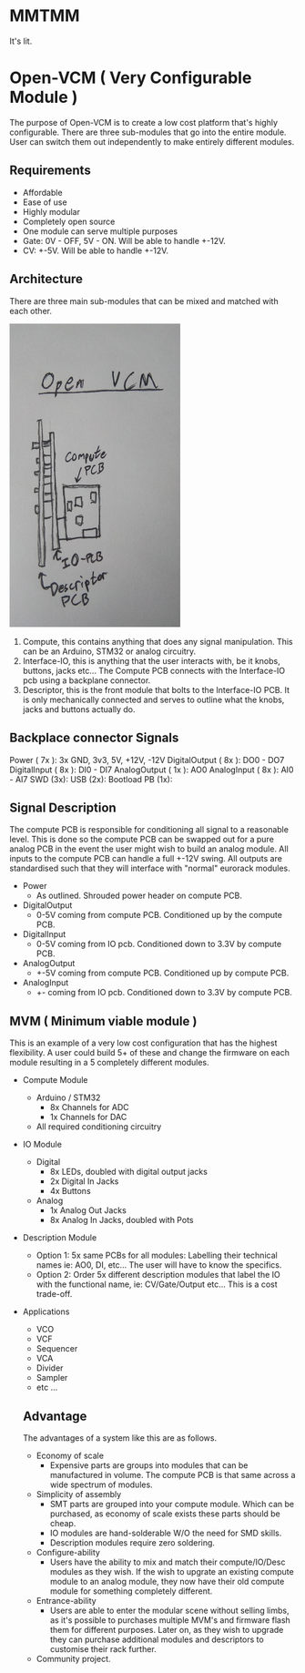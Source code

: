 # MMTMM

It's lit.

# Open-VCM ( Very Configurable Module )
The purpose of Open-VCM is to create a low cost platform that's highly configurable. There are three sub-modules that go into the entire module. User can switch them out independently to make entirely different modules.

## Requirements
- Affordable
- Ease of use
- Highly modular
- Completely open source
- One module can serve multiple purposes
- Gate: 0V - OFF, 5V - ON. Will be able to handle +-12V.
- CV: +-5V. Will be able to handle +-12V.

## Architecture
There are three main sub-modules that can be mixed and matched with each other.

<img src="images/OPEN_VCM.jpg" alt="openVCM" width="300" class="center"/>

1. Compute, this contains anything that does any signal manipulation. This can be an Arduino, STM32 or analog circuitry.
2. Interface-IO, this is anything that the user interacts with, be it knobs, buttons, jacks etc... The Compute PCB connects with the Interface-IO pcb using a backplane connector.
3. Descriptor, this is the front module that bolts to the Interface-IO PCB. It is only mechanically connected and serves to outline what the knobs, jacks and buttons actually do.

## Backplace connector Signals
Power ( 7x ):          3x GND, 3v3, 5V, +12V, -12V
DigitalOutput ( 8x ):  DO0 - DO7
DigitalInput ( 8x ):   DI0 - DI7
AnalogOutput ( 1x ):   AO0
AnalogInput ( 8x ):    AI0 - AI7
SWD (3x):
USB (2x):
Bootload PB (1x):

## Signal Description
The compute PCB is responsible for conditioning all signal to a reasonable level. This is done so the compute PCB can be swapped out for a pure analog PCB in the event the user might wish to build an analog module. All inputs to the compute PCB can handle a full +-12V swing. All outputs are standardised such that they will interface with "normal" eurorack modules.

- Power 
  - As outlined. Shrouded power header on compute PCB. 
- DigitalOutput 
  - 0-5V coming from compute PCB. Conditioned up by the compute PCB.
- DigitalInput
  - 0-5V coming from IO pcb. Conditioned down to 3.3V by compute PCB.
- AnalogOutput
  - +-5V coming from compute PCB. Conditioned up by compute PCB.
- AnalogInput
  - +- coming from IO pcb. Conditioned down to 3.3V by compute PCB.

## MVM ( Minimum viable module )
This is an example of a very low cost configuration that has the highest flexibility. A user could build 5+ of these and change the firmware on each module resulting in a 5 completely different modules.

- Compute Module
  - Arduino / STM32
    - 8x Channels for ADC
    - 1x Channels for DAC
  - All required conditioning circuitry

- IO Module
  - Digital
    - 8x LEDs, doubled with digital output jacks
    - 2x Digital In Jacks
    - 4x Buttons
  - Analog
    - 1x Analog Out Jacks
    - 8x Analog In Jacks, doubled with Pots

- Description Module
  - Option 1: 5x same PCBs for all modules: Labelling their technical names ie: AO0, DI, etc... The user will have to know the specifics. 
  - Option 2: Order 5x different description modules that label the IO with the functional name, ie: CV/Gate/Output etc... This is a cost trade-off.
  
- Applications
  - VCO
  - VCF
  - Sequencer
  - VCA
  - Divider
  - Sampler
  - etc ...
  
  ## Advantage
  The advantages of a system like this are as follows.
  - Economy of scale
    - Expensive parts are groups into modules that can be manufactured in volume. The compute PCB is that same across a wide spectrum of modules.
  - Simplicity of assembly
    - SMT parts are grouped into your compute module. Which can be purchased, as economy of scale exists these parts should be cheap.
    - IO modules are hand-solderable W/O the need for SMD skills.
    - Description modules require zero soldering.
  - Configure-ability
    - Users have the ability to mix and match their compute/IO/Desc modules as they wish. If the wish to upgrate an existing compute module to an analog module, they now have their old compute module for something completely different.
  - Entrance-ability
    - Users are able to enter the modular scene without selling limbs, as it's possible to purchases multiple MVM's and firmware flash them for different purposes. Later on, as they wish to upgrade they can purchase additional modules and descriptors to customise their rack further.
  - Community project.
  
